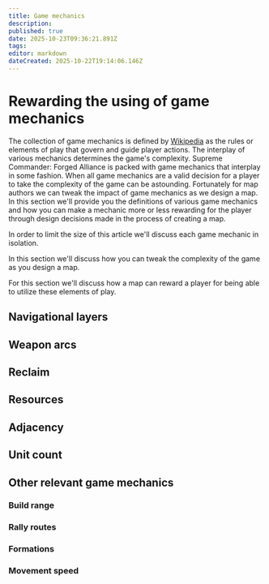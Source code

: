 ```yaml
---
title: Game mechanics
description: 
published: true
date: 2025-10-23T09:36:21.891Z
tags: 
editor: markdown
dateCreated: 2025-10-22T19:14:06.146Z
---
```


# Rewarding the using of game mechanics

The collection of game mechanics is defined by [Wikipedia](https://en.wikipedia.org/wiki/Game_mechanics) as the rules or elements of play that govern and guide player actions. The interplay of various mechanics determines the game's complexity. Supreme Commander: Forged Alliance is packed with game mechanics that interplay in some fashion. When all game mechanics are a valid decision for a player to take the complexity of the game can be astounding. Fortunately for map authors we can tweak the impact of game mechanics as we design a map. In this section we'll provide you the definitions of various game mechanics and how you can make a mechanic more or less rewarding for the player through design decisions made in the process of creating a map.

In order to limit the size of this article we'll discuss each game mechanic in isolation. 



In this section we'll discuss how you can tweak the complexity of the game as you design a map. 

For this section we'll discuss how a map can reward a player for being able to utilize these elements of play.



## Navigational layers

## Weapon arcs

## Reclaim

## Resources

## Adjacency

## Unit count

## Other relevant game mechanics

### Build range

### Rally routes

### Formations

### Movement speed
